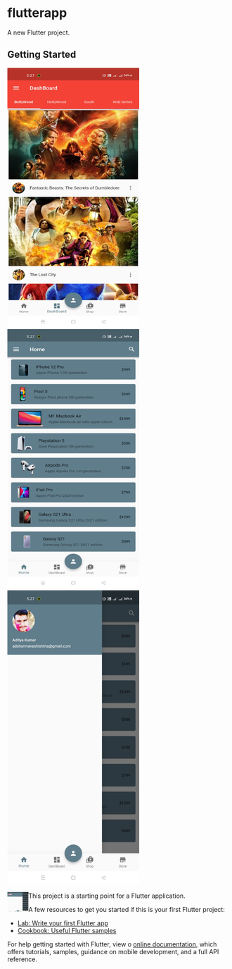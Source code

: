 # flutterapp

A new Flutter project.

## Getting Started
<!-- ![]<img src = "https://github.com/imCoderAditya/FlutterApp/blob/day3/android/app/src/main/res/drawable/3.jpg" width ="300" heeight="590">-->

<img src="https://github.com/imCoderAditya/FlutterApp/blob/day3/android/app/src/main/res/drawable/1.jpg?raw=true" width="300" height="590">
<img src="https://github.com/imCoderAditya/FlutterApp/blob/day3/android/app/src/main/res/drawable/2.jpg" width = "300" height="590">
<img src = "https://github.com/imCoderAditya/FlutterApp/blob/day3/android/app/src/main/res/drawable/3.jpg" width ="300" heeight="590">

<a href="url"><img src="https://github.com/imCoderAditya/FlutterApp/blob/day3/android/app/src/main/res/drawable/3.jpg" align="left" height="48" width="48" ></a>

This project is a starting point for a Flutter application.

A few resources to get you started if this is your first Flutter project:

- [Lab: Write your first Flutter app](https://flutter.dev/docs/get-started/codelab)
- [Cookbook: Useful Flutter samples](https://flutter.dev/docs/cookbook)

For help getting started with Flutter, view o
[online documentation](https://flutter.dev/docs), which offers tutorials,
samples, guidance on mobile development, and a full API reference.
